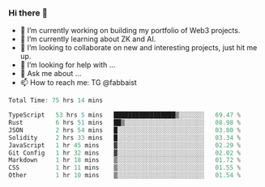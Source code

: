 ### Hi there 👋

- 🔭 I’m currently working on building my portfolio of Web3 projects. 
- 🌱 I’m currently learning about ZK and AI.
- 👯 I’m looking to collaborate on new and interesting projects, just hit me up. 
- 🤔 I’m looking for help with ... 
- 💬 Ask me about ...
- 📫 How to reach me: TG @fabbaist

<!--
**fabbaisteth/fabbaisteth** is a ✨ _special_ ✨ repository because its `README.md` (this file) appears on your GitHub profile.

Here are some ideas to get you started:

- 🔭 I’m currently working on ...
- 🌱 I’m currently learning ...
- 👯 I’m looking to collaborate on ...
- 🤔 I’m looking for help with ...
- 💬 Ask me about ...
- 📫 How to reach me: ...
- 😄 Pronouns: ...
- ⚡ Fun fact: ...
-->

<!--START_SECTION:waka-->

```rust
Total Time: 75 hrs 14 mins

TypeScript   53 hrs 5 mins   █████████████████▒░░░░░░░   69.47 %
Rust         6 hrs 51 mins   ██▒░░░░░░░░░░░░░░░░░░░░░░   08.98 %
JSON         2 hrs 54 mins   █░░░░░░░░░░░░░░░░░░░░░░░░   03.80 %
Solidity     2 hrs 33 mins   █░░░░░░░░░░░░░░░░░░░░░░░░   03.34 %
JavaScript   1 hr 45 mins    ▓░░░░░░░░░░░░░░░░░░░░░░░░   02.29 %
Git Config   1 hr 32 mins    ▓░░░░░░░░░░░░░░░░░░░░░░░░   02.02 %
Markdown     1 hr 18 mins    ▒░░░░░░░░░░░░░░░░░░░░░░░░   01.72 %
CSS          1 hr 11 mins    ▒░░░░░░░░░░░░░░░░░░░░░░░░   01.55 %
Other        1 hr 10 mins    ▒░░░░░░░░░░░░░░░░░░░░░░░░   01.54 %
```

<!--END_SECTION:waka-->
